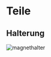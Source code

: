 # Teile

## Halterung

![magnethalter](https://github.com/hg-makerspace/Temperatursensor/blob/main/doc/magnethalter.jpg)


